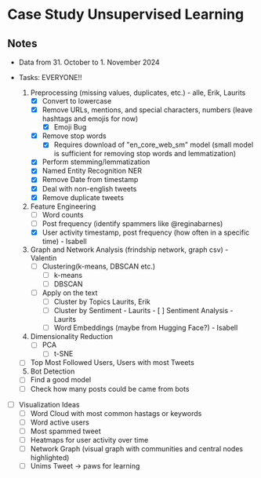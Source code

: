 # Case Study Unsupervised Learning

  ## Notes
  - Data from 31. October to 1. November 2024

  -  Tasks: EVERYONE!!
      1. Preprocessing (missing values, duplicates, etc.) - alle, Erik, Laurits
          - [x] Convert to lowercase
          - [x] Remove URLs, mentions, and special characters, numbers (leave hashtags and emojis for now)
              - [x] Emoji Bug
          - [x] Remove stop words
              - [x] Requires download of "en_core_web_sm" model (small model is sufficient for removing stop words and lemmatization)
          - [x] Perform stemming/lemmatization
          - [x] Named Entity Recognition NER
          - [x] Remove Date from timestamp
          - [x] Deal with non-english tweets
          - [x] Remove duplicate tweets 
      2. Feature Engineering
          - [ ] Word counts
          - [ ] Post frequency (identify spammers like @reginabarnes)
          - [x] User activity timestamp, post frequency (how often in a specific time) - Isabell
      3. Graph and Network Analysis (frindship network, graph csv) - Valentin
          - [ ] Clustering(k-means, DBSCAN etc.)
              - [ ] k-means
              - [ ] DBSCAN
          - [ ] Apply on the text
              - [ ] Cluster by Topics Laurits, Erik
              - [ ] Cluster by Sentiment - Laurits
                    - [ ] Sentiment Analysis - Laurits
              - [ ] Word Embeddings (maybe from Hugging Face?) - Isabell
      4. Dimensionality Reduction
          - [ ] PCA
              - [ ] t-SNE
      - [ ] Top Most Followed Users, Users with most Tweets
      5. Bot Detection
      - [ ] Find a good model
      - [ ] Check how many posts could be came from bots

  - [ ] Visualization Ideas
      - [ ] Word Cloud with most common hastags or keywords
      - [ ] Word active users
      - [ ] Most spammed tweet
      - [ ] Heatmaps for user activity over time
      - [ ] Network Graph (visual graph with communities and central nodes highlighted)
      - [ ] Unims Tweet -> paws for learning
